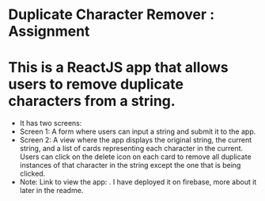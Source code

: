 # Duplicate Character Remover : Assignment

# This is a ReactJS app that allows users to remove duplicate characters from a string.
- It has two screens:
- Screen 1: A form where users can input a string and submit it to the app.
- Screen 2: A view where the app displays the original string, the current string, and a list of cards representing each character in the current. Users can click on the  delete icon on each card to remove all duplicate instances of that character in the string except the one that is being clicked.
- Note: Link to view the app: . I have deployed it on firebase, more about it later in the readme.
